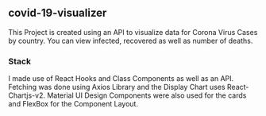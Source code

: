 ## covid-19-visualizer
This Project is created using an API to visualize data for Corona Virus Cases by country. You can view infected, recovered as well as number of deaths.
### Stack
I made use of React Hooks and Class Components as well as an API. Fetching was done using Axios Library and the Display Chart uses React-Chartjs-v2. Material UI Design Components were also used for the cards and FlexBox for the Component Layout.